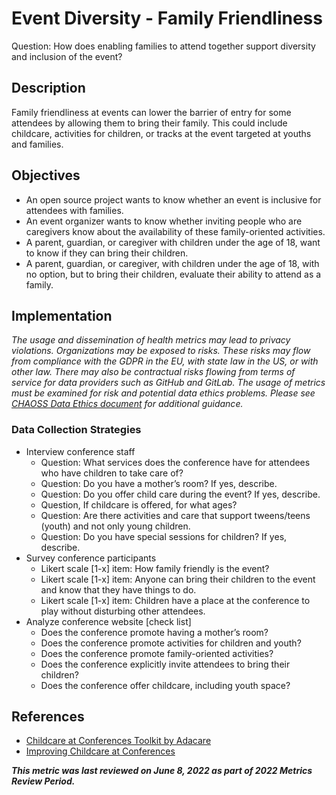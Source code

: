 # Event Diversity - Family Friendliness

Question: How does enabling families to attend together support diversity and inclusion of the event?


## Description

Family friendliness at events can lower the barrier of entry for some attendees by allowing them to bring their family. This could include childcare, activities for children, or tracks at the event targeted at youths and families.


## Objectives

- An open source project wants to know whether an event is inclusive for attendees with families.
- An event organizer wants to know whether inviting people who are caregivers know about the availability of these family-oriented activities.
- A parent, guardian, or caregiver with children under the age of 18, want to know if they can bring their children.
- A parent, guardian, or caregiver, with children under the age of 18, with no option, but to bring their children, evaluate their ability to attend as a family.

## Implementation 
*The usage and dissemination of health metrics may lead to privacy violations. Organizations may be exposed to risks. These risks may flow from compliance with the GDPR in the EU, with state law in the US, or with other law. There may also be contractual risks flowing from terms of service for data providers such as GitHub and GitLab. The usage of metrics must be examined for risk and potential data ethics problems. Please see [CHAOSS Data Ethics document](https://github.com/chaoss/community/blob/main/data-use-statement.md) for additional guidance.*

### Data Collection Strategies
- Interview conference staff
  - Question: What services does the conference have for attendees who have children to take care of?
  - Question: Do you have a mother’s room? If yes, describe.
  - Question: Do you offer child care during the event? If yes, describe.
  - Question, If childcare is offered, for what ages?
  - Question: Are there activities and care that support tweens/teens (youth) and not only young children.
  - Question: Do you have special sessions for children? If yes, describe.
- Survey conference participants
  - Likert scale [1-x] item: How family friendly is the event?
  - Likert scale [1-x] item: Anyone can bring their children to the event and know that they have things to do.
  - Likert scale [1-x] item: Children have a place at the conference to play without disturbing other attendees.
- Analyze conference website [check list]
  - Does the conference promote having a mother’s room?
  - Does the conference promote activities for children and youth?
  - Does the conference promote family-oriented activities?
  - Does the conference explicitly invite attendees to bring their children?
  - Does the conference offer childcare, including youth space?

## References
- [Childcare at Conferences Toolkit by Adacare](https://adacamp.org/adacamp-toolkit/childcare/)
- [Improving Childcare at Conferences](https://open.nytimes.com/what-if-child-care-were-as-standard-as-coffee-at-tech-conferences-568c5fba028e)

***This metric was last reviewed on June 8, 2022 as part of 2022 Metrics Review Period.***
